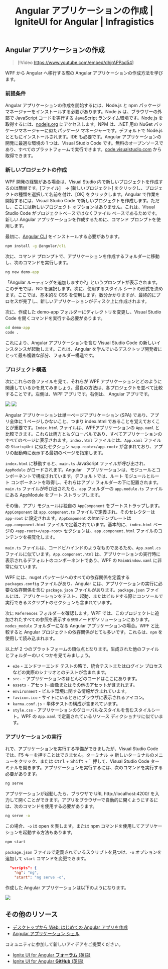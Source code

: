 ﻿---
title: Angular アプリケーションの作成 | IgniteUI for Angular | Infragistics
_description: WPF から Angular へ移行時の Angularアプリケーション作成方法を説明します。
_keywords: angular application, ignite ui for angular, インフラジスティックス
_language: ja
---

## Angular アプリケーションの作成

> [!Video https://www.youtube.com/embed/dhjrAPPad54]

WPF から Angular へ移行する際の Angular アプリケーションの作成方法を学びます。

### 前提条件

Angular アプリケーションの作成を開始するには、Node.js と npm パッケージ マネージャーをインストールする必要があります。Node.js は、ブラウザーの外部で JavaScript コードを実行する JavaScript ランタイム環境です。Node.js を取得するには、[nodejs.org](https://nodejs.org) にアクセスします。NPM は、.NET 用の NuGet パッケージマネージャーに似たパッケージ マネージャーです。デフォルトで Node.js とともにインストールされます。IDE も必要です。Angular アプリケーションの開発に最適な環境の 1 つは、Visual Studio Code です。無料のオープンソースであり、すべてのプラットフォームで実行できます。[code.visualstudio.com](https://code.visualstudio.com/) から取得できます。

### 新しいプロジェクトの作成

WPF 開発の経験がある場合は、Visual Studio 内で新しいプロジェクトを作成するのは簡単です。[ファイル]　-> [新しいプロジェクト] をクリックし、プロジェクトの種類を選択して名前を付け、[OK] をクリックします。Angular で作業を開始するには、Visual Studio Code で新しいプロジェクトを作成します。ただし、ここには新しいプロジェクト オプションはありません。これは、Visual Studio Code がプロジェクトベースではなくファイル ベースであるためです。新しい Angular アプリケーションを作成するために、コマンド プロンプトを使用します。

最初に、[Angular CLI](https://cli.angular.io/) をインストールする必要があります。

```cmd
npm install -g @angular/cli
```

次に、コマンド プロンプトで、アプリケーションを作成するフォルダーに移動し、次のコマンドを実行します。

```cmd
ng new demo-app
```

「Angular ルーティングを追加しますか?」というプロンプトが表示されます。このデモでは、NO を選択します。次に、使用するスタイル シートの形式を決めます。ここでは、基本的な CSS を使用します。数分かかりますが、最終的にプロセスが完了し、新しいアプリケーションがディスク上に作成されます。 

次に、作成した demo-app フォルダーにディレクトリを変更し、Visual Studio Code を開くコマンドを実行する必要があります。

```cmd
cd demo-app
code .
```

これにより、Angular アプリケーションを含む Visual Studio Code の新しいインスタンスが起動します。これは、Angular を学んでいるデスクトップ開発者にとって最も複雑な部分、フォルダー構造です。

### プロジェクト構造

次にこれらの各ファイルを見て、それらが WPF アプリケーションとどのように関連しているかを見てみましょう。最良の方法は、各プロジェクトを並べて比較することです。左側は、WPF アプリです。右側は、 Angular アプリです。

<img src="../../../images/general/WPF_project_structure.png" />
<img src="../../../images/general/Angular_project_structure.png" />

Angular アプリケーションは単一ページアプリケーション (SPA) であり、アプリ全体に 1 ページしかないこと、つまり index.html であることを覚えておくことが重要です。`Index.html` ファイルは、WPFアプリケーションの `App.xaml` と比較できます。これらは両方ともグローバルであり、すべてアプリケーションのすべてのページに表示されます。`index.html` ファイルには、`App.xaml` ファイルの `StartupUri` に似たセクション `<app-root></app-root>` が含まれており、アプリの起動時に表示する最初のページを指定します。

`index.html` に移動すると、`main.ts` JavaScript ファイルが呼び出され、`AppModule` がロードされます。Angular　アプリケーションは、モジュールとコンポーネントで構成されています。デフォルトでは、ルート モジュールとルート コンポーネントを取得し、それらはアプリ フォルダーの下に配置されます。 `main.ts` ファイルが呼び出されたら、`app` フォルダーの `app.module.ts` ファイルにある AppModule をブート ストラップします。

その後、アプリ モジュールは独自の `AppComponent` をブートストラップします。`AppComponent` は `app.component.ts` ファイルで定義され、そのセレクターは `app-root` に設定されます。`AppComponent` のhtmlテンプレートは `app.component.html` ファイルで定義されています。基本的に、`index.html` ページの `<app-root></app-root>` セクションは、`app.component.html` ファイルのコンテンツを視覚化します。

`main.ts` ファイルは、コードビハインドのようなものであるため、`App.xaml.cs` ファイルに似ています。`App.component.html` は、アプリケーションの実行時に表示されるデフォルトのコンポーネントであり、WPF の `MainWindow.xaml` に非常に似ています。

WPF には、nuget パッケージへのすべての依存関係を定義する `packages.config` ファイルがあり、Angular には、アプリケーションの実行に必要な依存関係を含む `package.json` ファイルがあります。`package.json` ファイルには、アプリケーションをテスト、起動、またはビルドする際にコンソールで実行できるスクリプトのセクションも含まれています。

次に `References` フォルダーを確認します。WPF では、このプロジェクトに追加されたすべての参照を表示する`参照`ノードがソリューションにあります。`nodes_module` フォルダーになる Angular アプリケーションの場合。WPF と比較すると Angular プロジェクトの依存関係がとても多いです。これらは、`npm` を使用して読み込まれます。

以上が 2 つのプラットフォームの類似点となります。生成された他のファイルとフォルダーのいくつかを見てみましょう。
- `e2e` - エンドツーエンド テストの略で、統合テストまたはログイン プロセスなどの実際のシナリオとのテストが含まれます。
- `src-` - アプリケーションのほとんどのコードはここにあります。
- `assets` - アセット-画像またはその他のアセットが含まれます。
- `environment` - ビルド環境に関する情報が含まれています。
- `favicon.ico` - サイトにいるときにブラウザに表示されるアイコン。
- `karma.conf.js` - 単体テストの構成が含まれています。
- `style.css` - アプリケーションのグローバルなスタイルを含むスタイルシート。WPF の `App.xaml` で定義されているリソース ディクショナリに似ています。

### アプリケーションの実行

れで、アプリケーションを実行する準備ができましたが、Visual Studio Code では、F5 キーを押すことはできません。ターミナル -> 新しいターミナルのメニューをクリック、または <kbd>Ctrl</kbd> + <kbd>Shift</kbd> + <kbd>`</kbd> 押して、Visual Studio Code ターミナルを開きます。アプリケーションを実行するには、次のコマンドを実行する必要があります。

```cmd
ng serve
```

アプリケーションが起動したら、ブラウザで URL http://localhost:4200/ を入力して開くことができます。アプリをブラウザーで自動的に開くようにするには、次のコマンドを使用する必要があります。

```cmd
ng serve -o
```

この場合、`-o` は open を表します。または npm コマンドを使用してアプリケーションを起動する方法もあります。

```cmd
npm start
```

`package.json` ファイルで定義されているスクリプトを見つけ、`-o` オプションを追加して `start` コマンドを変更できます。

```json
  "scripts": {
    "ng": "ng",
    "start": "ng serve -o",
```

作成した Angular アプリケーションは以下のようになります。

<img src="../../../images/general/First_angular_app.png" />

## その他のリソース
* [デスクトップから Web: はじめての Angular アプリを作成](https://www.youtube.com/watch?v=dhjrAPPad54&list=PLG8rj6Rr0BU-AqcJMuwggKy0GMIkjkt3j)
* [Angular アプリケーション シェル](https://angular.io/tutorial/toh-pt0)

<div class="divider--half"></div>
コミュニティに参加して新しいアイデアをご提案ください。

* [Ignite UI for Angular **フォーラム** (英語)](https://www.infragistics.com/community/forums/f/ignite-ui-for-angular)
* [Ignite UI for Angular **GitHub** (英語)](https://github.com/IgniteUI/igniteui-angular)